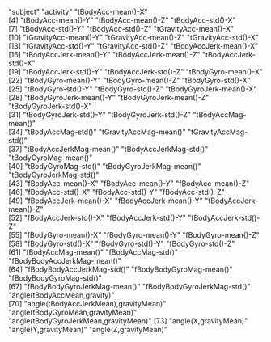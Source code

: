"subject"                              "activity"                             "tBodyAcc-mean()-X"                   
 [4] "tBodyAcc-mean()-Y"                    "tBodyAcc-mean()-Z"                    "tBodyAcc-std()-X"                    
 [7] "tBodyAcc-std()-Y"                     "tBodyAcc-std()-Z"                     "tGravityAcc-mean()-X"                
[10] "tGravityAcc-mean()-Y"                 "tGravityAcc-mean()-Z"                 "tGravityAcc-std()-X"                 
[13] "tGravityAcc-std()-Y"                  "tGravityAcc-std()-Z"                  "tBodyAccJerk-mean()-X"               
[16] "tBodyAccJerk-mean()-Y"                "tBodyAccJerk-mean()-Z"                "tBodyAccJerk-std()-X"                
[19] "tBodyAccJerk-std()-Y"                 "tBodyAccJerk-std()-Z"                 "tBodyGyro-mean()-X"                  
[22] "tBodyGyro-mean()-Y"                   "tBodyGyro-mean()-Z"                   "tBodyGyro-std()-X"                   
[25] "tBodyGyro-std()-Y"                    "tBodyGyro-std()-Z"                    "tBodyGyroJerk-mean()-X"              
[28] "tBodyGyroJerk-mean()-Y"               "tBodyGyroJerk-mean()-Z"               "tBodyGyroJerk-std()-X"               
[31] "tBodyGyroJerk-std()-Y"                "tBodyGyroJerk-std()-Z"                "tBodyAccMag-mean()"                  
[34] "tBodyAccMag-std()"                    "tGravityAccMag-mean()"                "tGravityAccMag-std()"                
[37] "tBodyAccJerkMag-mean()"               "tBodyAccJerkMag-std()"                "tBodyGyroMag-mean()"                 
[40] "tBodyGyroMag-std()"                   "tBodyGyroJerkMag-mean()"              "tBodyGyroJerkMag-std()"              
[43] "fBodyAcc-mean()-X"                    "fBodyAcc-mean()-Y"                    "fBodyAcc-mean()-Z"                   
[46] "fBodyAcc-std()-X"                     "fBodyAcc-std()-Y"                     "fBodyAcc-std()-Z"                    
[49] "fBodyAccJerk-mean()-X"                "fBodyAccJerk-mean()-Y"                "fBodyAccJerk-mean()-Z"               
[52] "fBodyAccJerk-std()-X"                 "fBodyAccJerk-std()-Y"                 "fBodyAccJerk-std()-Z"                
[55] "fBodyGyro-mean()-X"                   "fBodyGyro-mean()-Y"                   "fBodyGyro-mean()-Z"                  
[58] "fBodyGyro-std()-X"                    "fBodyGyro-std()-Y"                    "fBodyGyro-std()-Z"                   
[61] "fBodyAccMag-mean()"                   "fBodyAccMag-std()"                    "fBodyBodyAccJerkMag-mean()"          
[64] "fBodyBodyAccJerkMag-std()"            "fBodyBodyGyroMag-mean()"              "fBodyBodyGyroMag-std()"              
[67] "fBodyBodyGyroJerkMag-mean()"          "fBodyBodyGyroJerkMag-std()"           "angle(tBodyAccMean,gravity)"         
[70] "angle(tBodyAccJerkMean),gravityMean)" "angle(tBodyGyroMean,gravityMean)"     "angle(tBodyGyroJerkMean,gravityMean)"
[73] "angle(X,gravityMean)"                 "angle(Y,gravityMean)"                 "angle(Z,gravityMean)"             
